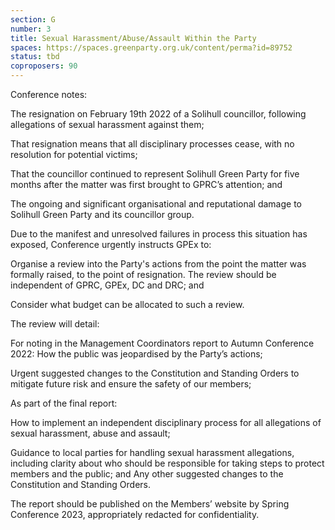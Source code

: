 ```yaml
---
section: G
number: 3
title: Sexual Harassment/Abuse/Assault Within the Party
spaces: https://spaces.greenparty.org.uk/content/perma?id=89752
status: tbd
coproposers: 90
---
```

Conference notes:

The resignation on February 19th 2022 of a Solihull councillor, following allegations of sexual harassment against them;

That resignation means that all disciplinary processes cease, with no resolution for potential victims;

That the councillor continued to represent Solihull Green Party for five months after the matter was first brought to GPRC’s attention; and

The ongoing and significant organisational and reputational damage to Solihull Green Party and its councillor group.

Due to the manifest and unresolved failures in process this situation has exposed, Conference urgently instructs GPEx to:

Organise a review into the Party's actions from the point the matter was formally raised, to the point of resignation. The review should be independent of GPRC, GPEx, DC and DRC; and

Consider what budget can be allocated to such a review.

The review will detail:

For noting in the Management Coordinators report to Autumn Conference 2022:
How the public was jeopardised by the Party’s actions;

Urgent suggested changes to the Constitution and Standing Orders to mitigate future risk and ensure the safety of our members;

As part of the final report:

How to implement an independent disciplinary process for all allegations of sexual harassment, abuse and assault;

Guidance to local parties for handling sexual harassment allegations, including clarity about who should be responsible for taking steps to protect members and the public; and
Any other suggested changes to the Constitution and Standing Orders.

The report should be published on the Members’ website by Spring Conference 2023, appropriately redacted for confidentiality.
